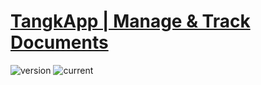# [TangkApp | Manage & Track Documents](https://tangkapp.netlify.app)

![version](https://img.shields.io/badge/version-1.0-blue.svg)
![current](https://img.shields.io/badge/Under%20Development)

